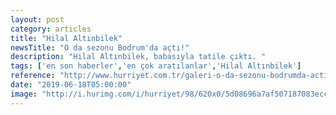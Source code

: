 ```yaml
---
layout: post
category: articles
title: "Hilal Altınbilek"
newsTitle: "O da sezonu Bodrum'da açtı!"
description: "Hilal Altınbilek, babasıyla tatile çıktı. "
tags: ['en son haberler','en çok aratılanlar','Hilal Altınbilek']
reference: "http://www.hurriyet.com.tr/galeri-o-da-sezonu-bodrumda-acti-41247257"
date: "2019-06-18T05:00:00"
image: "http://i.hurimg.com/i/hurriyet/98/620x0/5d08696a7af507187083ecc6.jpg"
---
```


